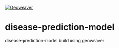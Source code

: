 [![Geoweaver](https://img.shields.io/badge/Geoweaver-gray?style=for-the-badge&logo=data:image/png;base64,iVBORw0KGgoAAAANSUhEUgAAAPoAAADzCAMAAACYPfvHAAAABGdBTUEAALGPC/xhBQAAACBjSFJNAAB6JgAAgIQAAPoAAACA6AAA)](https://github.com/ESIPFed/Geoweaver)

# disease-prediction-model
disease-prediction-model build using geoweaver
